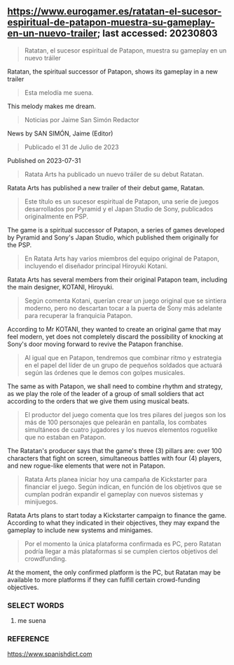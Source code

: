 ## https://www.eurogamer.es/ratatan-el-sucesor-espiritual-de-patapon-muestra-su-gameplay-en-un-nuevo-trailer; last accessed: 20230803

> Ratatan, el sucesor espiritual de Patapon, muestra su gameplay en un nuevo tráiler

Ratatan, the spiritual successor of Patapon, shows its gameplay in a new trailer

> Esta melodía me suena.

This melody makes me dream.

> Noticias por Jaime San Simón Redactor

News by SAN SIMÓN, Jaime (Editor)

> Publicado el 31 de Julio de 2023

Published on 2023-07-31

> Ratata Arts ha publicado un nuevo tráiler de su debut Ratatan.

Ratata Arts has published a new trailer of their debut game, Ratatan.

> Este título es un sucesor espiritual de Patapon, una serie de juegos desarrollados por Pyramid y el Japan Studio de Sony, publicados originalmente en PSP.

The game is a spiritual successor of Patapon, a series of games developed by Pyramid and Sony's Japan Studio, which published them originally for the PSP.

> En Ratata Arts hay varios miembros del equipo original de Patapon, incluyendo el diseñador principal Hiroyuki Kotani.

Ratata Arts has several members from their original Patapon team, including the main designer, KOTANI, Hiroyuki.

> Según comenta Kotani, querían crear un juego original que se sintiera moderno, pero no descartan tocar a la puerta de Sony más adelante para recuperar la franquicia Patapon.

According to Mr KOTANI, they wanted to create an original game that may feel modern, yet does not completely discard the possibility of knocking at Sony's door moving forward to revive the Patapon franchise.

> Al igual que en Patapon, tendremos que combinar ritmo y estrategia en el papel del líder de un grupo de pequeños soldados que actuará según las órdenes que le demos con golpes musicales.

The same as with Patapon, we shall need to combine rhythm and strategy, as we play the role of the leader of a group of small soldiers that act according to the orders that we give them using musical beats.


> El productor del juego comenta que los tres pilares del juegos son los más de 100 personajes que pelearán en pantalla, los combates simultáneos de cuatro jugadores y los nuevos elementos roguelike que no estaban en Patapon.

The Ratatan's producer says that the game's three (3) pillars are: over 100 characters that fight on screen, simultaneous battles with four (4) players, and new rogue-like elements that were not in Patapon.

> Ratata Arts planea iniciar hoy una campaña de Kickstarter para financiar el juego. Según indican, en función de los objetivos que se cumplan podrán expandir el gameplay con nuevos sistemas y minijuegos.

Ratata Arts plans to start today a Kickstarter campaign to finance the game. According to what they indicated in their objectives, they may expand the gameplay to include new systems and minigames.

> Por el momento la única plataforma confirmada es PC, pero Ratatan podría llegar a más plataformas si se cumplen ciertos objetivos del crowdfunding.

At the moment, the only confirmed platform is the PC, but Ratatan may be available to more platforms if they can fulfill certain crowd-funding objectives.

### SELECT WORDS

1) me suena

### REFERENCE

https://www.spanishdict.com
